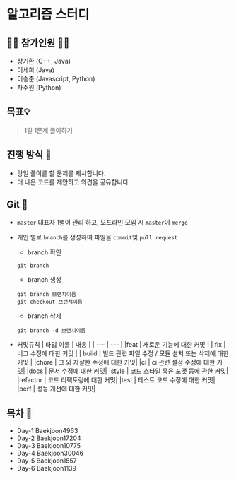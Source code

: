 # 알고리즘 스터디

## 🙋‍♂️ 참가인원 🙋‍♀️

- 장기환 (C++, Java)
- 이세희 (Java)
- 이승준 (Javascript, Python)
- 차주원 (Python)

## 목표💡

 > 1일 1문제 풀이하기

## 진행 방식 🎲
- 당일 풀이를 할 문제를 제시합니다.
- 더 나은 코드를 제안하고 의견을 공유합니다.


## Git 🌱

- `master` 대표자 1명이 관리 하고, 오프라인 모임 시 `master`이 `merge`

-  개인 별로 `branch`를 생성하여 파일을 `commit`및 `pull request`

    - branch 확인
    ```
    git branch
    ```
    - branch 생성
    ```
    git branch 브랜치이름
    git checkout 브랜치이름
    ```
    - branch 삭제
    ```
    git branch -d 브랜치이름
    ```

- 커밋규칙
    | 타입 이름 | 내용 |
    | --- | --- |
    |feat | 새로운 기능에 대한 커밋 |
    | fix | 버그 수정에 대한 커밋 |
    | build | 빌드 관련 파일 수정 / 모듈 설치 또는 삭제에 대한 커밋 |
    |chore | 그 외 자잘한 수정에 대한 커밋|
    |ci | ci 관련 설정 수정에 대한 커밋|
    |docs | 문서 수정에 대한 커밋|
    |style | 코드 스타일 혹은 포맷 등에 관한 커밋|
    |refactor | 코드 리팩토링에 대한 커밋|
    |test | 테스트 코드 수정에 대한 커밋|
    |perf | 성능 개선에 대한 커밋|


## 목차 🔎
- Day-1 Baekjoon4963  
- Day-2 Baekjoon17204    
- Day-3 Baekjoon10775  
- Day-4 Baekjoon30046 
- Day-5 Baekjoon1557
- Day-6 Baekjoon1139